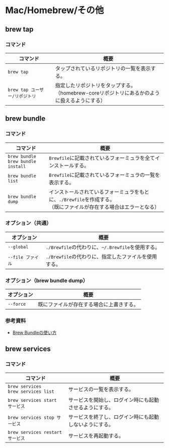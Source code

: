 # Mac/Homebrew/その他

## brew tap

### コマンド

| コマンド                       | 概要                                                         |
| ------------------------------ | ------------------------------------------------------------ |
| `brew tap`                     | タップされているリポジトリの一覧を表示する。                 |
| `brew tap ユーザー/リポジトリ` | 指定したリポジトリをタップする。<br />（homebrew-coreリポジトリにあるかのように扱えるようにする） |

## brew bundle

### コマンド

| コマンド                                 | 概要                                                         |
| ---------------------------------------- | ------------------------------------------------------------ |
| `brew bundle`<br />`brew bundle install` | `Brewfile`に記載されているフォーミュラを全てインストールする。 |
| `brew bundle list`                       | `Brewfile`に記載されているフォーミュラの一覧を表示する。     |
| `brew bundle dump`                       | インストールされているフォーミュラをもとに、`./Brewfile`を作成する。<br />（既にファイルが存在する場合はエラーとなる） |

### オプション（共通）

| オプション        | 概要                                                 |
| ----------------- | ---------------------------------------------------- |
| `--global`        | `./Brewfile`の代わりに、`~/.Brewfile`を使用する。    |
| `--file ファイル` | `./Brewfile`の代わりに、指定したファイルを使用する。 |

### オプション（brew bundle dump）

| オプション | 概要                                     |
| ---------- | ---------------------------------------- |
| `--force`  | 既にファイルが存在する場合に上書きする。 |

### 参考資料

- [Brew Bundleの使い方](https://gist.github.com/yoshimana/43b9205ddedad0ad65f2dee00c6f4261)

## brew services

### コマンド

| コマンド                                  | 概要                                                   |
| ----------------------------------------- | ------------------------------------------------------ |
| `brew services`<br />`brew services list` | サービスの一覧を表示する。                             |
| `brew services start サービス`            | サービスを開始し、ログイン時にも起動させるようにする。 |
| `brew services stop サービス`             | サービスを終了し、ログイン時にも起動しないようにする。 |
| `brew services restart サービス`          | サービスを再起動する。                                 |
